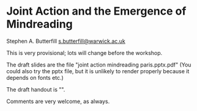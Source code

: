 Joint Action and the Emergence of Mindreading
=============================================

Stephen A. Butterfill
<s.butterfill@warwick.ac.uk>

This is very provisional; lots will change before the workshop.

The draft slides are the file "joint action mindreading paris.pptx.pdf"
(You could also try the pptx file, but it is unlikely to render properly because it depends on fonts etc.)

The draft handout is "".

Comments are very welcome, as always.